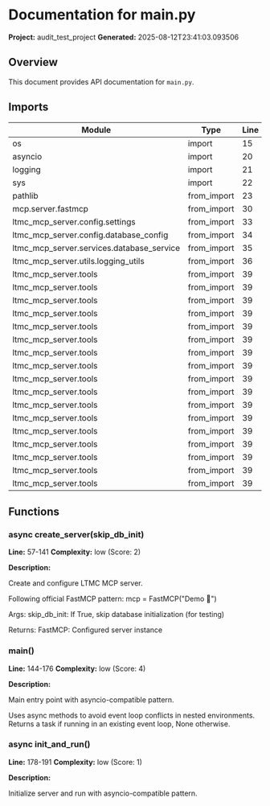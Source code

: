# Documentation for main.py

**Project:** audit_test_project
**Generated:** 2025-08-12T23:41:03.093506

## Overview

This document provides API documentation for `main.py`.

## Imports

| Module | Type | Line |
|--------|------|------|
| os | import | 15 |
| asyncio | import | 20 |
| logging | import | 21 |
| sys | import | 22 |
| pathlib | from_import | 23 |
| mcp.server.fastmcp | from_import | 30 |
| ltmc_mcp_server.config.settings | from_import | 33 |
| ltmc_mcp_server.config.database_config | from_import | 34 |
| ltmc_mcp_server.services.database_service | from_import | 35 |
| ltmc_mcp_server.utils.logging_utils | from_import | 36 |
| ltmc_mcp_server.tools | from_import | 39 |
| ltmc_mcp_server.tools | from_import | 39 |
| ltmc_mcp_server.tools | from_import | 39 |
| ltmc_mcp_server.tools | from_import | 39 |
| ltmc_mcp_server.tools | from_import | 39 |
| ltmc_mcp_server.tools | from_import | 39 |
| ltmc_mcp_server.tools | from_import | 39 |
| ltmc_mcp_server.tools | from_import | 39 |
| ltmc_mcp_server.tools | from_import | 39 |
| ltmc_mcp_server.tools | from_import | 39 |
| ltmc_mcp_server.tools | from_import | 39 |
| ltmc_mcp_server.tools | from_import | 39 |
| ltmc_mcp_server.tools | from_import | 39 |
| ltmc_mcp_server.tools | from_import | 39 |
| ltmc_mcp_server.tools | from_import | 39 |
| ltmc_mcp_server.tools | from_import | 39 |
| ltmc_mcp_server.tools | from_import | 39 |

## Functions

### async create_server(skip_db_init)

**Line:** 57-141
**Complexity:** low (Score: 2)

**Description:**

Create and configure LTMC MCP server.

Following official FastMCP pattern:
mcp = FastMCP("Demo 🚀")

Args:
    skip_db_init: If True, skip database initialization (for testing)

Returns:
    FastMCP: Configured server instance

### main()

**Line:** 144-176
**Complexity:** low (Score: 4)

**Description:**

Main entry point with asyncio-compatible pattern.

Uses async methods to avoid event loop conflicts in nested environments.
Returns a task if running in an existing event loop, None otherwise.

### async init_and_run()

**Line:** 178-191
**Complexity:** low (Score: 1)

**Description:**

Initialize server and run with asyncio-compatible pattern.
